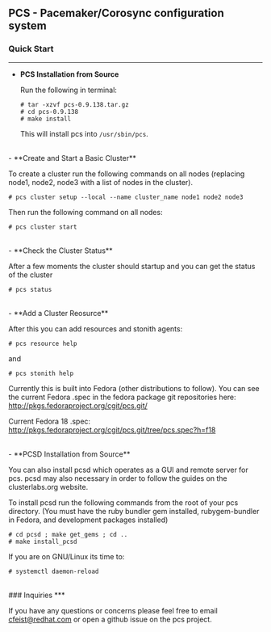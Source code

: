 ## PCS - Pacemaker/Corosync configuration system


### Quick Start
***


- **PCS Installation from Source**

   Run the following in terminal:
  
   ```shell
   # tar -xzvf pcs-0.9.138.tar.gz
   # cd pcs-0.9.138
   # make install
   ```

   This will install pcs into `/usr/sbin/pcs`.

<br />
- **Create and Start a Basic Cluster**

   To create a cluster run the following commands on all nodes (replacing node1, node2, node3 with a list of nodes in the cluster).

   ```shell
   # pcs cluster setup --local --name cluster_name node1 node2 node3
   ```

   Then run the following command on all nodes:

   ```shell
   # pcs cluster start
   ```

<br />
- **Check the Cluster Status**

   After a few moments the cluster should startup and you can get the status of the cluster

   ```shell
   # pcs status
   ```

<br />
- **Add a Cluster Reosurce**

   After this you can add resources and stonith agents:

   ```shell
   # pcs resource help
   ```

   and

   ```shell
   # pcs stonith help
   ```

   Currently this is built into Fedora (other distributions to follow).  You can see the current Fedora .spec in the fedora package git repositories here: http://pkgs.fedoraproject.org/cgit/pcs.git/

   Current Fedora 18 .spec:   
   http://pkgs.fedoraproject.org/cgit/pcs.git/tree/pcs.spec?h=f18

<br />
- **PCSD Installation from Source**

   You can also install pcsd which operates as a GUI and remote server for pcs. pcsd may also necessary in order to follow the guides on the clusterlabs.org website.

   To install pcsd run the following commands from the root of your pcs directory. (You must have the ruby bundler gem installed, rubygem-bundler in Fedora, and development packages installed)

   ```shell
   # cd pcsd ; make get_gems ; cd ..
   # make install_pcsd
   ```

   If you are on GNU/Linux its time to:

   ```shell
   # systemctl daemon-reload
   ```

<br />
### Inquiries
***

If you have any questions or concerns please feel free to email cfeist@redhat.com or open a github issue on the pcs project.
